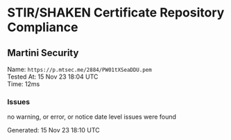 # STIR/SHAKEN Certificate Repository Compliance

## Martini Security

Name: `https://p.mtsec.me/2884/PW01tXSeaDDU.pem`\
Tested At: 15 Nov 23 18:04 UTC\
Time: 12ms

### Issues

no warning, or error, or notice date level issues were found

Generated: 15 Nov 23 18:10 UTC
